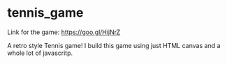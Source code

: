 # tennis_game


Link for the game:
https://goo.gl/HijNrZ

A retro style Tennis game!
I build this game using just HTML canvas
and a whole lot of javascritp.